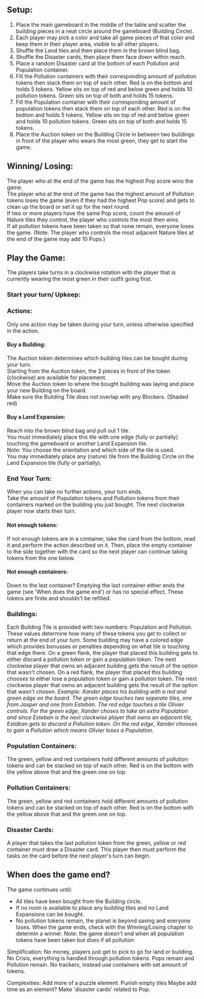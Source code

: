 ## Setup:
1. Place the main gameboard in the middle of the table and scatter the building pieces in a neat circle around the gameboard (Building Circle). 
2. Each player may pick a color and take all game pieces of that color and keep them in their player area, visible to all other players.
3. Shuffle the Land tiles and then place them in the brown blind bag.
4. Shuffle the Disaster cards, then place them face down within reach.
5. Place a random Disaster card at the bottom of each Pollution and Population container.
6. Fill the Pollution containers with their corresponding amount of pollution tokens then stack them on top of each other.
   Red is on the bottom and holds 5 tokens. Yellow sits on top of red and below green and holds 10 pollution tokens. Green sits on top of both and holds 15 tokens.
7. Fill the Population container with their corresponding amount of population tokens then stack them on top of each other.
   Red is on the bottom and holds 5 tokens. Yellow sits on top of red and below green and holds 10 pollution tokens. Green sits on top of both and holds 15 tokens.
8. Place the Auction token on the Building Circle in between two buildings in front of the player who wears the most green, they get to start the game.

## Winning/ Losing:
The player who at the end of the game has the highest Pop score wins the game.\
The player who at the end of the game has the highest amount of Pollution tokens loses the game (even if they had the highest Pop score) and gets to clean up the board or set it up for the next round.\
If two or more players have the same Pop score, count the amount of Nature tiles they control, the player who controls the most then wins.\
If all pollution tokens have been taken so that none remain, everyone loses the game.
(Note: The player who controls the most adjacent Nature tiles at the end of the game may add 10 Pops.)

## Play the Game:
The players take turns in a clockwise rotation with the player that is currently wearing the most green in their outfit going first.


### Start your turn/ Upkeep:


### Actions:
Only one action may be taken during your turn, unless otherwise specified in the action.
#### Buy a Building:
The Auction token determines which building tiles can be bought during your turn.\
Starting from the Auction token, the 3 pieces in front of the token (clockwise) are available for placement. \
Move the Auction token to where the bought building was laying and place your new Building on the board.\
Make sure the Building Tile does not overlap with any Blockers. (Shaded red)
#### Buy a Land Expansion:
Reach into the brown blind bag and pull out 1 tile. \
You must immediately place this tile with one edge (fully or partially) touching the gameboard or another Land Expansion tile.\
Note: You choose the orientation and which side of the tile is used.\
You may immediately place any (nature) tile from the Building Circle on the Land Expansion tile (fully or partially).

### End Your Turn:
When you can take no further actions, your turn ends.\
Take the amount of Population tokens and Pollution tokens from their containers marked on the building you just bought.
The next clockwise player now starts their turn.
#### Not enough tokens:
If not enough tokens are in a container, take the card from the bottom, read it and perform the action described on it. 
Then, place the empty container to the side together with the card so the next player can continue taking tokens from the one below.
#### Not enough containers:
Down to the last container? Emptying the last container either ends the game (see 'When does the game end') or has no special effect. 
These tokens are finite and shouldn't be refilled.

### Buildings:
Each Building Tile is provided with two numbers: Population and Pollution. These values determine how many of these tokens you get to collect or return at the end of your turn. 
Some building may have a colored edge which provides bonusses or penalties depending on what tile is touching that edge there.
On a green flank, the player that placed this building gets to either discard a pollution token or gain a population token. The next clockwise player that owns an adjacent building gets the result of the option that wasn't chosen. 
On a red flank, the player that placed this building chooses to either lose a population token or gain a pollution token. The next clockwise player that owns an adjacent building gets the result of the option that wasn't chosen. 
_Example: Xander places his building with a red and green edge on the board. The green edge touches two seperate tiles, one from Jasper and one from Esteban. The red edge touches a tile Olivier controls. For the green edge, Xander choses to take an extra Population and since Esteban is the next clockwise player that owns an adjacent tile, Estaban gets to discard a Pollution token. On the red edge, Xander chooses to gain a Pollution which means Olivier loses a Population._


### Population Containers:
The green, yellow and red containers hold different amounts of pollution tokens and can be stacked on top of each other.
Red is on the bottom with the yellow above that and the green one on top. 

### Pollution Containers:
The green, yellow and red containers hold different amounts of pollution tokens and can be stacked on top of each other.
Red is on the bottom with the yellow above that and the green one on top. 

### Disaster Cards:
A player that takes the last pollution token from the green, yellow or red container must draw a Disaster card.
This player then must perform the tasks on the card before the next player's turn can begin.

## When does the game end?
The game continues until:
- All tiles have been bought from the Building circle.
- If no room is available to place any building tiles and no Land Expansions can be bought.
- No pollution tokens remain, the planet is beyond saving and everyone loses.
When the game ends, check with the Winning/Losing chapter to determin a winner.
Note: the game doesn't end when all population tokens have been taken but does if all pollution 


Simplification:
No money, players just get to pick to go for land or building.
No Crisis, everything is handled through pollution tokens.
Pops remain and Pollution remain.
No trackers, instead use containers with set amount of tokens.

Complexities:
Add more of a puzzle element. Punish empty tiles
Maybe add time as an element?
Make 'disaster cards' related to Pop.


